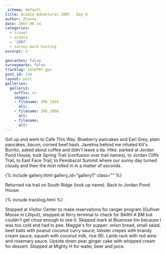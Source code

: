 ```yaml
---
_schema: default
title: Acadia Adventures 2007 - Day 9
author: Zhanna
date: 2007-09-14
categories:
  - travel
  - acadia
  - '2007'
  - survey mark hunting
excerpt: >- 
  
geocaches: false
surveymarks: false
tracklog: 14SEP07.gpx
post_id: 134
layout: post
galleries:
  gallery1:
    suffix: cs
    images:
    - filename: IMG_1954
      alt: 
    - filename: IMG_1958
      alt: 
    - filename: 
      alt:  
---
```


Got up and went to Cafe This Way.  Blueberry pancakes and Earl Grey; plain pancakes, bacon, corned beef hash.  Javelina behind me inhaled Kit's Burrito, asked about coffee and didn't leave a tip.  Hike: parked at Jordan Pond House, took Spring Trail (confusion over trail names), to Jordan Cliffs Trail, to East Face Trail, to Penobscot Summit where our sunny day turned cloudy and then the mist rolled in in a matter of seconds.  

{% include gallery.html gallery_id="gallery1" class="" %}

Returned via trail on South Ridge (look up name).  Back to Jordan Pond House.  

{% include tracklog.html %}

Stopped at Visitor Center to make reservations for ranger program (Gulliver Moose in Lilliput), stopped at ferry terminal to check for BARH A BM but couldn't get close enough to see it.  Skipped mark at Bluenose Inn because I was too cold and had to pee.  Maggie's for supper: onion bread, small salad, beef balls with peanut coconut curry sauce; lobster crepes with brandy cream sauce, squash with coconut milk, rice (R).  Lamb rack with red wine and rosemary sauce.  Upside down pear ginger cake with whipped cream for dessert.  Stopped at Mighty H for water, beer and juice.